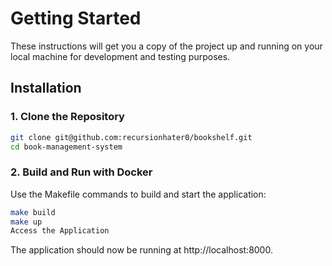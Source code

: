 # Getting Started

These instructions will get you a copy of the project up and running on your local machine for development and testing purposes.

## Installation
### 1. Clone the Repository

```bash
git clone git@github.com:recursionhater0/bookshelf.git
cd book-management-system
```
### 2. Build and Run with Docker

Use the Makefile commands to build and start the application:

```bash
make build
make up
Access the Application
```

The application should now be running at http://localhost:8000.